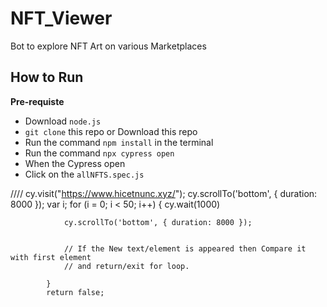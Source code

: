 # NFT_Viewer
Bot to explore NFT Art on various Marketplaces

## How to Run 

**Pre-requiste** 
- Download `node.js` 
- `git clone` this repo or Download this repo
- Run the command `npm install` in the terminal
- Run  the command `npx cypress open` 
- When the Cypress open
- Click on the `allNFTS.spec.js` 

////  cy.visit("https://www.hicetnunc.xyz/");
            cy.scrollTo('bottom', { duration: 8000 });
            var i;
            for (i = 0; i < 50; i++) {
                cy.wait(1000)

                cy.scrollTo('bottom', { duration: 8000 });


                // If the New text/element is appeared then Compare it with first element 
                // and return/exit for loop.

            }
            return false;